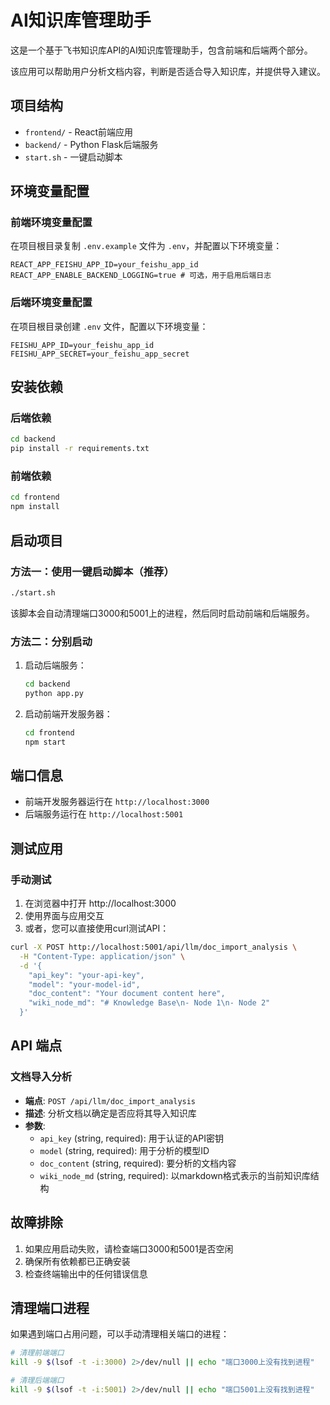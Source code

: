 # AI知识库管理助手

这是一个基于飞书知识库API的AI知识库管理助手，包含前端和后端两个部分。

该应用可以帮助用户分析文档内容，判断是否适合导入知识库，并提供导入建议。

## 项目结构

- `frontend/` - React前端应用
- `backend/` - Python Flask后端服务
- `start.sh` - 一键启动脚本

## 环境变量配置

### 前端环境变量配置

在项目根目录复制 `.env.example` 文件为 `.env`，并配置以下环境变量：

```env
REACT_APP_FEISHU_APP_ID=your_feishu_app_id
REACT_APP_ENABLE_BACKEND_LOGGING=true # 可选，用于启用后端日志
```

### 后端环境变量配置

在项目根目录创建 `.env` 文件，配置以下环境变量：

```env
FEISHU_APP_ID=your_feishu_app_id
FEISHU_APP_SECRET=your_feishu_app_secret
```

## 安装依赖

### 后端依赖

```bash
cd backend
pip install -r requirements.txt
```

### 前端依赖

```bash
cd frontend
npm install
```

## 启动项目

### 方法一：使用一键启动脚本（推荐）

```bash
./start.sh
```

该脚本会自动清理端口3000和5001上的进程，然后同时启动前端和后端服务。

### 方法二：分别启动

1. 启动后端服务：
   ```bash
   cd backend
   python app.py
   ```

2. 启动前端开发服务器：
   ```bash
   cd frontend
   npm start
   ```

## 端口信息

- 前端开发服务器运行在 `http://localhost:3000`
- 后端服务运行在 `http://localhost:5001`

## 测试应用

### 手动测试

1. 在浏览器中打开 http://localhost:3000
2. 使用界面与应用交互
3. 或者，您可以直接使用curl测试API：

```bash
curl -X POST http://localhost:5001/api/llm/doc_import_analysis \
  -H "Content-Type: application/json" \
  -d '{
    "api_key": "your-api-key",
    "model": "your-model-id",
    "doc_content": "Your document content here",
    "wiki_node_md": "# Knowledge Base\n- Node 1\n- Node 2"
  }'
```

## API 端点

### 文档导入分析

- **端点**: `POST /api/llm/doc_import_analysis`
- **描述**: 分析文档以确定是否应将其导入知识库
- **参数**:
  - `api_key` (string, required): 用于认证的API密钥
  - `model` (string, required): 用于分析的模型ID
  - `doc_content` (string, required): 要分析的文档内容
  - `wiki_node_md` (string, required): 以markdown格式表示的当前知识库结构

## 故障排除

1. 如果应用启动失败，请检查端口3000和5001是否空闲
2. 确保所有依赖都已正确安装
3. 检查终端输出中的任何错误信息

## 清理端口进程

如果遇到端口占用问题，可以手动清理相关端口的进程：

```bash
# 清理前端端口
kill -9 $(lsof -t -i:3000) 2>/dev/null || echo "端口3000上没有找到进程"

# 清理后端端口
kill -9 $(lsof -t -i:5001) 2>/dev/null || echo "端口5001上没有找到进程"
```
